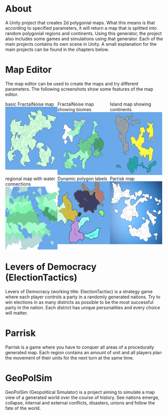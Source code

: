 # About
A Unity project that creates 2d polygonial maps. What this means is that according to specified parameters, it will return a map that is splitted into random polygonial regions and continents. Using this generator, the project also includes some games and simulations using that generator. Each of the main projects contains its own scene in Unity. A small explanation for the main projects can be found in the chapters below.

# Map Editor
The map editor can be used to create the maps and try different parameters. The following screenshots show some features of the map editor.
<br/>
<div style="height:470px">
    <div style="width:33%;float:left">
        basic FractalNoise map
        <br/>
        <img src="Screenshots/example_map_1.png" height="200" />
    </div>
    <div style="width:33%;float:left">
        FractalNoise map showing biomes
        <br/>
        <img src="Screenshots/example_map_2.png" height="200" />
    </div>
    <div style="width:33%;float:left">
        Island map showing continents
        <br/>
        <img src="Screenshots/example_map_3.png" height="200" />
    </div>
        <div style="width:33%;float:left">
        regional map with water connections
        <br/>
        <img src="Screenshots/example_map_4.png" height="200" />
    </div>
    <div style="width:33%;float:left">
        Dynamic polygon labels
        <br/>
        <img src="Screenshots/example_map_5.png" height="200" />
    </div>
    <div style="width:33%;float:left">
        Parrisk map
        <br/>
        <img src="Screenshots/example_map_6.png" height="200" />
    </div>
</div>




# Levers of Democracy (ElectionTactics)
Levers of Democracy (working title: ElectionTactisc) is a strategy game where each player controls a party in a randomly generated nations. Try to win elections in as many districts as possible to be the most successful party in the nation. Each district has unique personalities and every choice will matter.

# Parrisk
Parrisk is a game where you have to conquer all areas of a procedurally generated map. Each region contains an amount of unit and all players plan the movement of their units for the next turn at the same time.

# GeoPolSim
GeoPolSim (Geopolitical Simulator) is a project aiming to simulate a map view of a generated world over the course of history. See nations emerge, collapse, internal and external conflicts, disasters, unions and follow the fate of the world.


